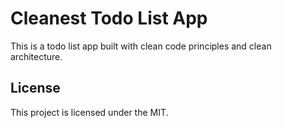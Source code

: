 # Cleanest Todo List App

This is a todo list app built with clean code principles and clean architecture.

## License

This project is licensed under the MIT.